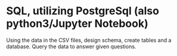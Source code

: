 # SQL, utilizing PostgreSql (also python3/Jupyter Notebook)
Using the data in the CSV files, design schema, create tables and a database.
Query the data to answer given questions.
